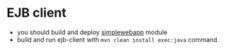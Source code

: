 # EJB client

* you should build and deploy [simplewebapp](./../simple-webapp) module
* build and run ejb-client with `mvn clean install exec:java` command.
